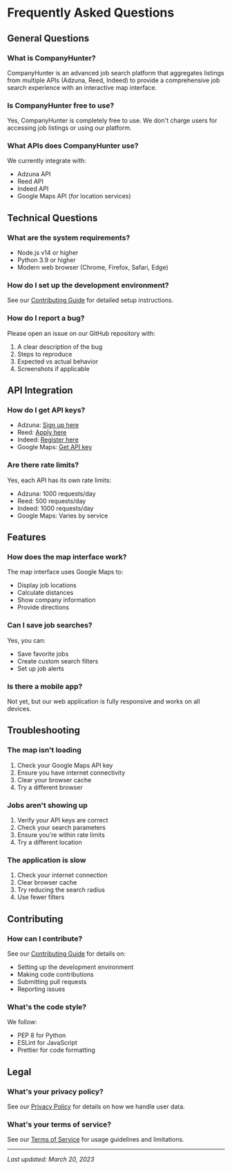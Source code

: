 # Frequently Asked Questions

## General Questions

### What is CompanyHunter?
CompanyHunter is an advanced job search platform that aggregates listings from multiple APIs (Adzuna, Reed, Indeed) to provide a comprehensive job search experience with an interactive map interface.

### Is CompanyHunter free to use?
Yes, CompanyHunter is completely free to use. We don't charge users for accessing job listings or using our platform.

### What APIs does CompanyHunter use?
We currently integrate with:
- Adzuna API
- Reed API
- Indeed API
- Google Maps API (for location services)

## Technical Questions

### What are the system requirements?
- Node.js v14 or higher
- Python 3.9 or higher
- Modern web browser (Chrome, Firefox, Safari, Edge)

### How do I set up the development environment?
See our [Contributing Guide](CONTRIBUTING.md) for detailed setup instructions.

### How do I report a bug?
Please open an issue on our GitHub repository with:
1. A clear description of the bug
2. Steps to reproduce
3. Expected vs actual behavior
4. Screenshots if applicable

## API Integration

### How do I get API keys?
- Adzuna: [Sign up here](https://developer.adzuna.com/)
- Reed: [Apply here](https://www.reed.co.uk/developers/jobseeker)
- Indeed: [Register here](https://developer.indeed.com/)
- Google Maps: [Get API key](https://developers.google.com/maps)

### Are there rate limits?
Yes, each API has its own rate limits:
- Adzuna: 1000 requests/day
- Reed: 500 requests/day
- Indeed: 1000 requests/day
- Google Maps: Varies by service

## Features

### How does the map interface work?
The map interface uses Google Maps to:
- Display job locations
- Calculate distances
- Show company information
- Provide directions

### Can I save job searches?
Yes, you can:
- Save favorite jobs
- Create custom search filters
- Set up job alerts

### Is there a mobile app?
Not yet, but our web application is fully responsive and works on all devices.

## Troubleshooting

### The map isn't loading
1. Check your Google Maps API key
2. Ensure you have internet connectivity
3. Clear your browser cache
4. Try a different browser

### Jobs aren't showing up
1. Verify your API keys are correct
2. Check your search parameters
3. Ensure you're within rate limits
4. Try a different location

### The application is slow
1. Check your internet connection
2. Clear browser cache
3. Try reducing the search radius
4. Use fewer filters

## Contributing

### How can I contribute?
See our [Contributing Guide](CONTRIBUTING.md) for details on:
- Setting up the development environment
- Making code contributions
- Submitting pull requests
- Reporting issues

### What's the code style?
We follow:
- PEP 8 for Python
- ESLint for JavaScript
- Prettier for code formatting

## Legal

### What's your privacy policy?
See our [Privacy Policy](PRIVACY.md) for details on how we handle user data.

### What's your terms of service?
See our [Terms of Service](TERMS.md) for usage guidelines and limitations.

---

*Last updated: March 20, 2023* 
